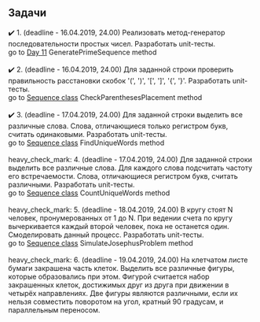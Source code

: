 ## Задачи
:heavy_check_mark: 1. (deadline - 16.04.2019, 24.00) Реализовать метод-генератор последовательности простых чисел. Разработать unit-тесты. <br/>
go to [Day 11](https://github.com/UltramarineDev/NET1.S.2019.Sokolova.11/blob/master/SequenceManipulations/Generator.cs) GeneratePrimeSequence method<br/><br/>
:heavy_check_mark: 2. (deadline - 16.04.2019, 24.00) Для заданной строки проверить правильность расстановки скобок '(', ')', '[', ']', '{', '}'. Разработать unit-тесты.<br/>
go to [Sequence class](https://github.com/UltramarineDev/NET1.S.2019.Sokolova.12/blob/master/CollectionsManipulations/Sequence.cs) CheckParenthesesPlacement method<br/><br/>
:heavy_check_mark: 3. (deadline - 17.04.2019, 24.00) Для заданной строки выделить все различные слова. Слова, отличающиеся только регистром букв, считать одинаковыми. Разработать unit-тесты.<br/>
go to [Sequence class](https://github.com/UltramarineDev/NET1.S.2019.Sokolova.12/blob/master/CollectionsManipulations/Sequence.cs) FindUniqueWords method<br/><br/>
heavy_check_mark: 4. (deadline - 17.04.2019, 24.00) Для заданной строки выделить все различные слова. Для каждого слова подсчитать частоту его встречаемости. Слова, отличающиеся регистром букв, считать различными. Разработать unit-тесты.<br/>
go to [Sequence class](https://github.com/UltramarineDev/NET1.S.2019.Sokolova.12/blob/master/CollectionsManipulations/Sequence.cs) CountUniqueWords method<br/><br/>
heavy_check_mark: 5. (deadline - 18.04.2019, 24.00) В кругу стоят N человек, пронумерованных от 1 до N. При ведении счета по кругу вычеркивается каждый второй человек, пока не останется один. Cмоделировать данный процесс. Разработать unit-тесты.<br/>
go to [Sequence class](https://github.com/UltramarineDev/NET1.S.2019.Sokolova.12/blob/master/CollectionsManipulations/Sequence.cs)
SimulateJosephusProblem method<br/><br/>
heavy_check_mark: 6. (deadline - 19.04.2019, 24.00) На клетчатом листе бумаги закрашена часть клеток. Выделить все различные фигуры, которые образовались при этом. Фигурой считается набор закрашенных клеток, достижимых друг из друга при движении в четырёх направлениях. Две фигуры являются различными, если их нельзя совместить поворотом на угол, кратный 90 градусам, и параллельным переносом.
